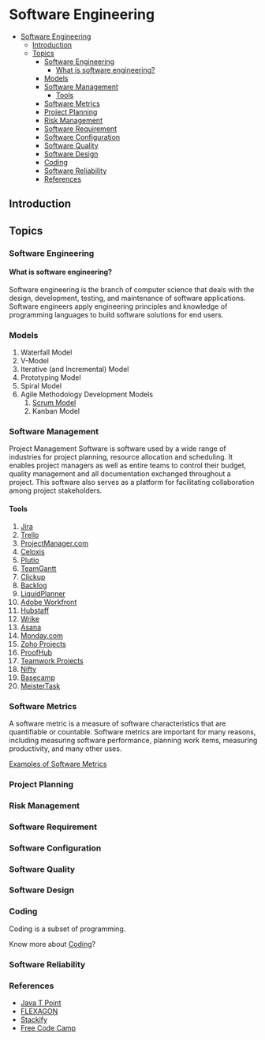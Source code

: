 # Software Engineering

- [Software Engineering](#software-engineering)
  - [Introduction](#introduction)
  - [Topics](#topics)
    - [Software Engineering](#software-engineering-1)
      - [What is software engineering?](#what-is-software-engineering)
    - [Models](#models)
    - [Software Management](#software-management)
      - [Tools](#tools)
    - [Software Metrics](#software-metrics)
    - [Project Planning](#project-planning)
    - [Risk Management](#risk-management)
    - [Software Requirement](#software-requirement)
    - [Software Configuration](#software-configuration)
    - [Software Quality](#software-quality)
    - [Software Design](#software-design)
    - [Coding](#coding)
    - [Software Reliability](#software-reliability)
    - [References](#references)

## Introduction

## Topics

### Software Engineering

#### What is software engineering?

<p> Software engineering is the branch of computer science that deals with the design, development, testing, and maintenance of software applications. Software engineers apply engineering principles and knowledge of programming languages to build software solutions for end users. </p>

### Models

1. Waterfall Model
2. V-Model
3. Iterative (and Incremental) Model
4. Prototyping Model
5. Spiral Model
6. Agile Methodology Development Models
   1. [Scrum Model](SCRUMMODEL.md)
   2. Kanban Model

### Software Management

<p>Project Management Software is software used by a wide range of industries for project planning, resource allocation and scheduling. It enables project managers as well as entire teams to control their budget, quality management and all documentation exchanged throughout a project. This software also serves as a platform for facilitating collaboration among project stakeholders.</p>

#### Tools

1. [Jira](https://www.atlassian.com/)
2. [Trello](https://trello.com/)
3. [ProjectManager.com](https://www.projectmanager.com/)
4. [Celoxis](https://www.celoxis.com/)
5. [Plutio](https://www.plutio.com/)
6. [TeamGantt](https://www.teamgantt.com/)
7. [Clickup](https://clickup.com/)
8. [Backlog](https://nulab.com/backlog/)
9. [LiquidPlanner](https://www.liquidplanner.com/)
10. [Adobe Workfront](https://business.adobe.com/products/workfront/main.html)
11. [Hubstaff](https://hubstaff.com/tasks)
12. [Wrike](https://www.wrike.com/)
13. [Asana](https://asana.com/)
14. [Monday.com](https://monday.com/)
15. [Zoho Projects](https://www.zoho.com/)
16. [ProofHub](https://www.proofhub.com/)
17. [Teamwork Projects](https://www.teamwork.com/)
18. [Nifty](https://niftypm.com/)
19. [Basecamp](www.basecamp.com)
20. [MeisterTask](www.meistertask.com)

### Software Metrics

<p>A software metric is a measure of software characteristics that are quantifiable or countable. Software metrics are important for many reasons, including measuring software performance, planning work items, measuring productivity, and many other uses.</p>

[Examples of Software Metrics](SOFTWAREMETRICS.md)

### Project Planning

### Risk Management

### Software Requirement

### Software Configuration

### Software Quality

### Software Design

### Coding

<p>Coding is a subset of programming.</p>

Know more about [Coding](CODING.md)?

### Software Reliability

### References

- [Java T Point](https://www.javatpoint.com/software-engineering-tutorial)
- [FLEXAGON](https://flexagon.com/blog/7-software-development-models-you-should-know/)
- [Stackify](https://stackify.com/track-software-metrics/)
- [Free Code Camp](https://www.freecodecamp.org/news/programming-coding-developement-whats-the-difference/)
